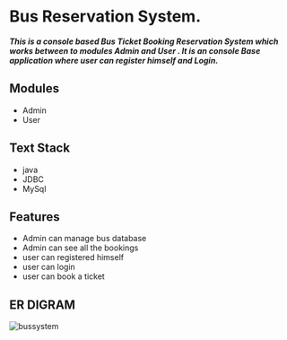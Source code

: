  # Bus Reservation System. #
 
 ***This is a console based Bus Ticket Booking Reservation System which works between to modules Admin and User . It is an console Base application where user can register himself and Login.***

## Modules ##
  - Admin
  - User
  
 ## Text Stack ##
  - java
  - JDBC
  - MySql

## Features ##
 - Admin can manage bus database
 - Admin can see all the bookings
 - user can registered himself
 - user can login 
 - user can book a ticket

## ER DIGRAM ##  
   
   
![bussystem](https://user-images.githubusercontent.com/110126989/229400887-b147b6e8-e794-46e6-b86a-b98e28b197d5.png)
